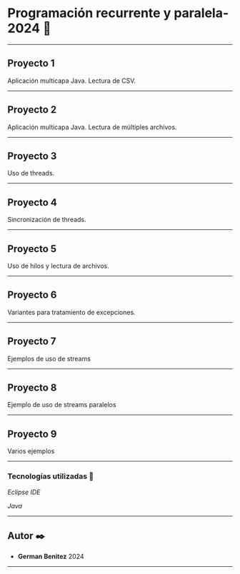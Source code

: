 # Programación recurrente y paralela-2024 🎏

---

## Proyecto 1
Aplicación multicapa Java.
Lectura de CSV.

---

## Proyecto 2
Aplicación multicapa Java.
Lectura de múltiples archivos.

---

## Proyecto 3
Uso de threads.

---

## Proyecto 4
Sincronización de threads.

---

## Proyecto 5
Uso de hilos y lectura de archivos.

---

## Proyecto 6
Variantes para tratamiento de excepciones.

---

## Proyecto 7
Ejemplos de uso de streams

---

## Proyecto 8
Ejemplo de uso de streams paralelos

---

## Proyecto 9
Varios ejemplos

---
### Tecnologías utilizadas 🔧

_Eclipse IDE_

_Java_

---

## Autor ✒️

* **German Benitez** 
2024

---

